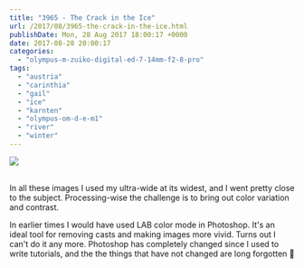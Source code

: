 ```yaml
---
title: "3965 - The Crack in the Ice"
url: /2017/08/3965-the-crack-in-the-ice.html
publishDate: Mon, 28 Aug 2017 18:00:17 +0000
date: 2017-08-28 20:00:17
categories: 
  - "olympus-m-zuiko-digital-ed-7-14mm-f2-8-pro"
tags: 
  - "austria"
  - "carinthia"
  - "gail"
  - "ice"
  - "karnten"
  - "olympus-om-d-e-m1"
  - "river"
  - "winter"
---
```

<div class="container">
<div class="center"><a target="_blank" href="https://d25zfm9zpd7gm5.cloudfront.net/1200x1200/2017/20170108_132018_lr.jpg"><img class="webfeedsFeaturedVisual" src="https://d25zfm9zpd7gm5.cloudfront.net/0600x0600/2017/20170108_132018_lr.jpg" /></a></div>
</div>
<br />

In all these images I used my ultra-wide at its widest, and I went pretty close to the subject. Processing-wise the challenge is to bring out color variation and contrast. 

In earlier times I would have used LAB color mode in Photoshop. It's an ideal tool for removing casts and making images more vivid. Turns out I can't do it any more. Photoshop has completely changed since I used to write tutorials, and the the things that have not changed are long forgotten 🙂
